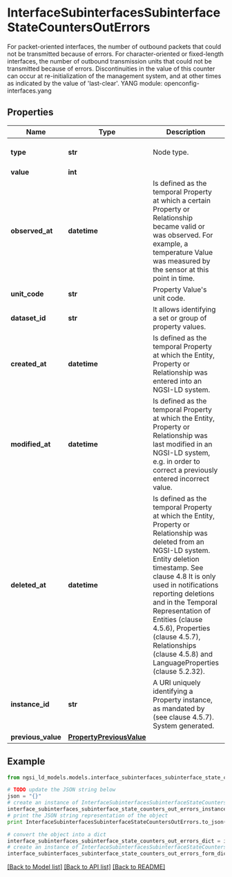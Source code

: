 # InterfaceSubinterfacesSubinterfaceStateCountersOutErrors

For packet-oriented interfaces, the number of outbound packets that could not be transmitted because of errors. For character-oriented or fixed-length interfaces, the number of outbound transmission units that could not be transmitted because of errors.  Discontinuities in the value of this counter can occur at re-initialization of the management system, and at other times as indicated by the value of 'last-clear'.  YANG module: openconfig-interfaces.yang 

## Properties

Name | Type | Description | Notes
------------ | ------------- | ------------- | -------------
**type** | **str** | Node type.  | [optional] [default to 'Property']
**value** | **int** |  | 
**observed_at** | **datetime** | Is defined as the temporal Property at which a certain Property or Relationship became valid or was observed. For example, a temperature Value was measured by the sensor at this point in time.  | [optional] 
**unit_code** | **str** | Property Value&#39;s unit code.  | [optional] 
**dataset_id** | **str** | It allows identifying a set or group of property values.  | [optional] 
**created_at** | **datetime** | Is defined as the temporal Property at which the Entity, Property or Relationship was entered into an NGSI-LD system.  | [optional] [readonly] 
**modified_at** | **datetime** | Is defined as the temporal Property at which the Entity, Property or Relationship was last modified in an NGSI-LD system, e.g. in order to correct a previously entered incorrect value.  | [optional] [readonly] 
**deleted_at** | **datetime** | Is defined as the temporal Property at which the Entity, Property or Relationship was deleted from an NGSI-LD system.  Entity deletion timestamp. See clause 4.8 It is only used in notifications reporting deletions and in the Temporal Representation of Entities (clause 4.5.6), Properties (clause 4.5.7), Relationships (clause 4.5.8) and LanguageProperties (clause 5.2.32).  | [optional] [readonly] 
**instance_id** | **str** | A URI uniquely identifying a Property instance, as mandated by (see clause 4.5.7). System generated.  | [optional] [readonly] 
**previous_value** | [**PropertyPreviousValue**](PropertyPreviousValue.md) |  | [optional] 

## Example

```python
from ngsi_ld_models.models.interface_subinterfaces_subinterface_state_counters_out_errors import InterfaceSubinterfacesSubinterfaceStateCountersOutErrors

# TODO update the JSON string below
json = "{}"
# create an instance of InterfaceSubinterfacesSubinterfaceStateCountersOutErrors from a JSON string
interface_subinterfaces_subinterface_state_counters_out_errors_instance = InterfaceSubinterfacesSubinterfaceStateCountersOutErrors.from_json(json)
# print the JSON string representation of the object
print InterfaceSubinterfacesSubinterfaceStateCountersOutErrors.to_json()

# convert the object into a dict
interface_subinterfaces_subinterface_state_counters_out_errors_dict = interface_subinterfaces_subinterface_state_counters_out_errors_instance.to_dict()
# create an instance of InterfaceSubinterfacesSubinterfaceStateCountersOutErrors from a dict
interface_subinterfaces_subinterface_state_counters_out_errors_form_dict = interface_subinterfaces_subinterface_state_counters_out_errors.from_dict(interface_subinterfaces_subinterface_state_counters_out_errors_dict)
```
[[Back to Model list]](../README.md#documentation-for-models) [[Back to API list]](../README.md#documentation-for-api-endpoints) [[Back to README]](../README.md)


